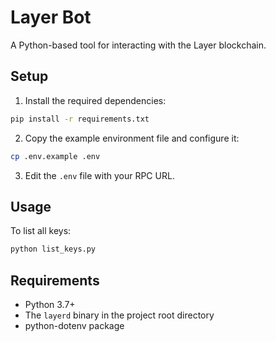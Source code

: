 # Layer Bot

A Python-based tool for interacting with the Layer blockchain.

## Setup

1. Install the required dependencies:
```bash
pip install -r requirements.txt
```

2. Copy the example environment file and configure it:
```bash
cp .env.example .env
```

3. Edit the `.env` file with your RPC URL.

## Usage

To list all keys:
```bash
python list_keys.py
```

## Requirements

- Python 3.7+
- The `layerd` binary in the project root directory
- python-dotenv package 